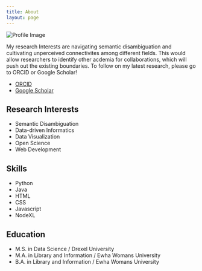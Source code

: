 ```yaml
---
title: About
layout: page
---
```

![Profile Image]({{site.url}}/{{site.picture}})

<p>My research Interests are navigating semantic disambiguation and cultivating unperceived connectivites among different fields. This would allow researchers to identify other acdemia for collaborations, which will push out the existing boundaries. To follow on my latest research, please go to ORCID or Google Scholar!</p>

<ul class="skill-list">  
	<li>
		<a href="https://orcid.org/0000-0002-4075-0768">ORCID</a>	
	</li>
	<li>
		<a href="https://scholar.google.com/citations?user=zQrKpPoAAAAJ&hl=ko">Google Scholar</a>	
	</li>
</ul>

<h2>Research Interests</h2>
<ul class="skill-list">
  <li>Semantic Disambiguation</li>
	<li>Data-driven Informatics</li>
	<li>Data Visualization</li>
  <li>Open Science</li>
  <li>Web Development</li>
</ul>


<h2>Skills</h2>
<ul class="skill-list">  
	<li>Python</li> 
	<li>Java</li>
  <li>HTML</li>  
	<li>CSS</li>  
	<li>Javascript</li> 
	<li>NodeXL</li>
</ul>
<h2>Education</h2>
<ul>
	<li>M.S. in Data Science / Drexel University</li>
	<li>M.A. in Library and Information / Ewha Womans University</li>
	<li>B.A. in Library and Information / Ewha Womans University</li>
</ul>
